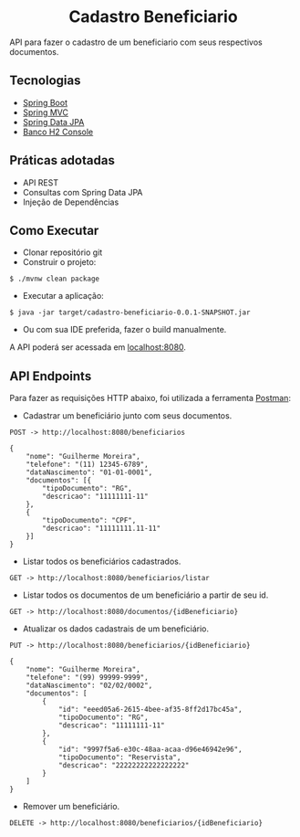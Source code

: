 <h1 align="center">
  Cadastro Beneficiario
</h1>

API para fazer o cadastro de um beneficiario com seus respectivos documentos.

## Tecnologias
 
- [Spring Boot](https://spring.io/projects/spring-boot)
- [Spring MVC](https://docs.spring.io/spring-framework/reference/web/webmvc.html)
- [Spring Data JPA](https://spring.io/projects/spring-data-jpa)
- [Banco H2 Console](https://www.h2database.com/html/main.html)

## Práticas adotadas

- API REST
- Consultas com Spring Data JPA
- Injeção de Dependências
  
## Como Executar

- Clonar repositório git
- Construir o projeto:
```
$ ./mvnw clean package
```
- Executar a aplicação:
```
$ java -jar target/cadastro-beneficiario-0.0.1-SNAPSHOT.jar
```
- Ou com sua IDE preferida, fazer o build manualmente.

A API poderá ser acessada em [localhost:8080](http://localhost:8080).

## API Endpoints

Para fazer as requisições HTTP abaixo, foi utilizada a ferramenta [Postman](https://www.postman.com/):

- Cadastrar um beneficiário junto com seus documentos.
```
POST -> http://localhost:8080/beneficiarios

{ 
    "nome": "Guilherme Moreira",
    "telefone": "(11) 12345-6789",
    "dataNascimento": "01-01-0001",
    "documentos": [{
        "tipoDocumento": "RG",
        "descricao": "11111111-11"
    },
    {
        "tipoDocumento": "CPF",
        "descricao": "11111111.11-11"
    }]
}
```
- Listar todos os beneficiários cadastrados.
```
GET -> http://localhost:8080/beneficiarios/listar
```
- Listar todos os documentos de um beneficiário a partir de seu id.
```
GET -> http://localhost:8080/documentos/{idBeneficiario}
```
- Atualizar os dados cadastrais de um beneficiário.
```
PUT -> http://localhost:8080/beneficiarios/{idBeneficiario}

{
    "nome": "Guilherme Moreira",
    "telefone": "(99) 99999-9999",
    "dataNascimento": "02/02/0002",
    "documentos": [
        {
            "id": "eeed05a6-2615-4bee-af35-8ff2d17bc45a",
            "tipoDocumento": "RG",
            "descricao": "11111111-11"
        },
        {
            "id": "9997f5a6-e30c-48aa-acaa-d96e46942e96",
            "tipoDocumento": "Reservista",
            "descricao": "22222222222222222"
        }
    ]
}
```
- Remover um beneficiário.
```
DELETE -> http://localhost:8080/beneficiarios/{idBeneficiario}
```

